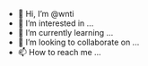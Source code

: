 - 👋 Hi, I’m @wnti
- 👀 I’m interested in ...
- 🌱 I’m currently learning ...
- 💞️ I’m looking to collaborate on ...
- 📫 How to reach me ...

<!---
wnti/wnti is a ✨ special ✨ repository because its `README.md` (this file) appears on your GitHub profile.
You can click the Preview link to take a look at your changes.
--->

